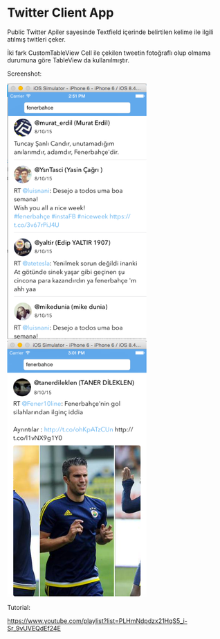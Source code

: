 Twitter Client App
===================

Public Twitter Apiler sayesinde Textfield içerinde belirtilen kelime ile ilgili atılmış twitleri çeker.

İki fark CustomTableView Cell ile çekilen tweetin fotoğraflı olup olmama durumuna göre TableView da kullanılmıştır.

Screenshot:

<img src="https://github.com/kurtulusahmet/Twitter-Client-App/raw/master/screenshot/screenshot1.png" height="590" width="322">&nbsp;&nbsp;
<img src="https://github.com/kurtulusahmet/Twitter-Client-App/raw/master/screenshot/screenshot2.png" height="590" width="322">

Tutorial: 

https://www.youtube.com/playlist?list=PLHmNdpdzx21HqS5_i-Sr_9vUVEQdEf24E